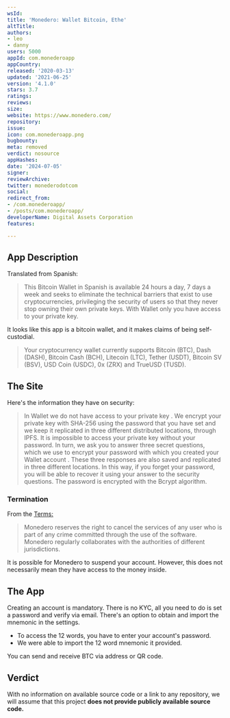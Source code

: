```yaml
---
wsId: 
title: 'Monedero: Wallet Bitcoin, Ethe'
altTitle: 
authors:
- leo
- danny
users: 5000
appId: com.monederoapp
appCountry: 
released: '2020-03-13'
updated: '2021-06-25'
version: '4.1.0'
stars: 3.7
ratings: 
reviews: 
size: 
website: https://www.monedero.com/
repository: 
issue: 
icon: com.monederoapp.png
bugbounty: 
meta: removed
verdict: nosource
appHashes: 
date: '2024-07-05'
signer: 
reviewArchive: 
twitter: monederodotcom
social: 
redirect_from:
- /com.monederoapp/
- /posts/com.monederoapp/
developerName: Digital Assets Corporation
features: 

---
```


## App Description

Translated from Spanish:

> This Bitcoin Wallet in Spanish is available 24 hours a day, 7 days a week and seeks to eliminate the technical barriers that exist to use cryptocurrencies, privileging the security of users so that they never stop owning their own private keys. With Wallet only you have access to your private key.

It looks like this app is a bitcoin wallet, and it makes claims of being self-custodial.

> Your cryptocurrency wallet currently supports Bitcoin (BTC), Dash (DASH), Bitcoin Cash (BCH), Litecoin (LTC), Tether (USDT), Bitcoin SV (BSV), USD Coin (USDC), 0x (ZRX) and TrueUSD (TUSD).

## The Site

Here's the information they have on security:

> In Wallet we do not have access to your private key . We encrypt your private key with SHA-256 using the password that you have set and we keep it replicated in three different distributed locations, through IPFS. It is impossible to access your private key without your password. In turn, we ask you to answer three secret questions, which we use to encrypt your password with which you created your Wallet account . These three responses are also saved and replicated in three different locations. In this way, if you forget your password, you will be able to recover it using your answer to the security questions. The password is encrypted with the Bcrypt algorithm.


### Termination

From the [Terms:](https://www.monedero.com/terms)

>  Monedero reserves the right to cancel the services of any user who is part of any crime committed through the use of the software. Monedero regularly collaborates with the authorities of different jurisdictions.

It is possible for Monedero to suspend your account. However, this does not necessarily mean they have access to the money inside.

## The App

Creating an account is mandatory. There is no KYC, all you need to do is set a password and verify via email. There's an option to obtain and import the mnemonic in the settings. 
- To access the 12 words, you have to enter your account's password.
- We were able to import the 12 word mnemonic it provided.

You can send and receive BTC via address or QR code.

## Verdict

With no information on available source code or a link to any repository, we will assume that this project **does not provide publicly available source code.**